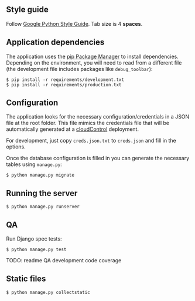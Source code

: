 Style guide
----------
Follow [Google Python Style Guide](http://google-styleguide.googlecode.com/svn/trunk/pyguide.html). Tab size is 4 **spaces**.


Application dependencies
------------------------
The application uses the [pip Package Manager](http://pip.readthedocs.org/en/latest/) to install dependencies.
Depending on the environment, you will need to read from a different file (the development file includes packages
like `debug_toolbar`):

    $ pip install -r requirements/development.txt
    $ pip install -r requirements/production.txt


Configuration
-------------
The application looks for the necessary configuration/credentials in a JSON file at the root folder.
This file mimics the credentials file that will be automatically generated at a
[cloudControl](https://www.cloudcontrol.com/dev-center/quickstart) deployment.

For development, just copy `creds.json.txt` to `creds.json` and fill in the options.

Once the database configuration is filled in you can generate the necessary tables using `manage.py`:

    $ python manage.py migrate


Running the server
------------------
    $ python manage.py runserver


QA
--
Run Django spec tests:

    $ python manage.py test

TODO: readme QA development code coverage


Static files
------------

    $ python manage.py collectstatic
